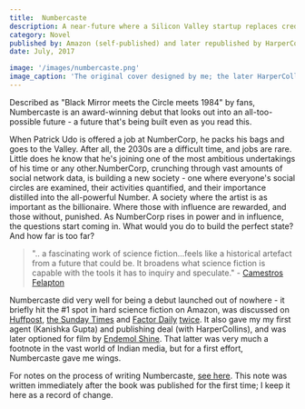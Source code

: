 ```yaml
---
title:  Numbercaste
description: A near-future where a Silicon Valley startup replaces credit scoring with social media influence checks.
category: Novel
published by: Amazon (self-published) and later republished by HarperCollins India
date: July, 2017

image: '/images/numbercaste.png'
image_caption: 'The original cover designed by me; the later HarperCollins editions have different covers'
---
```



Described as "Black Mirror meets the Circle meets 1984" by fans, Numbercaste is an award-winning debut that looks out into an all-too-possible future - a future that's being built even as you read this.

When Patrick Udo is offered a job at NumberCorp, he packs his bags and goes to the Valley. After all, the 2030s are a difficult time, and jobs are rare. Little does he know that he's joining one of the most ambitious undertakings of his time or any other.NumberCorp, crunching through vast amounts of social network data, is building a new society - one where everyone's social circles are examined, their activities quantified, and their importance distilled into the all-powerful Number. A society where the artist is as important as the billionaire. Where those with influence are rewarded, and those without, punished. As NumberCorp rises in power and in influence, the questions start coming in. What would you do to build the perfect state? And how far is too far?

> ".. a fascinating work of science fiction...feels like a historical artefact from a future that could be. It broadens what science fiction is capable with the tools it has to inquiry and speculate." - [Camestros Felapton](https://camestrosfelapton.wordpress.com/2019/11/14/review-numbercaste-by-yudhanjaya-wijeratne/)

Numbercaste did very well for being a debut launched out of nowhere - it briefly hit the #1 spot in hard science fiction on Amazon, was discussed on [Huffpost](http://www.huffingtonpost.com/entry/yudhanjaya-wijeratne-on-books-and-writing_us_5963a52de4b08f5c97d06b99), [the Sunday Times](https://www.sundaytimes.lk/170820/plus/showing-the-world-we-too-can-write-science-fiction-255140.html) and [Factor Daily](https://archive.factordaily.com/yudhanjaya-wijeratne/) [twice](https://archive.factordaily.com/big-brother-big-data/). It also gave my my first agent (Kanishka Gupta) and publishing deal (with HarperCollins), and was later optioned for film by [Endemol Shine](https://economictimes.indiatimes.com/magazines/panache/endemol-shine-india-acquires-rights-of-richa-mukherjees-crime-fiction-novel/articleshow/71598194.cms). That latter was very much a footnote in the vast world of Indian media, but for a first effort, Numbercaste gave me wings. 

For notes on the process of writing Numbercaste, [see here](/posts/introspecting-on-numbercaste-201). This note was written immediately after the book was published for the first time; I keep it here as a record of change. 

